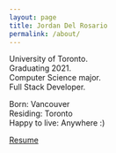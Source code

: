 ```yaml
---
layout: page
title: Jordan Del Rosario
permalink: /about/
---
```


University of Toronto.  
Graduating 2021.  
Computer Science major.  
Full Stack Developer.  

Born: Vancouver  
Residing: Toronto  
Happy to live: Anywhere :)  

[Resume](https://github.com/j-delrosario/j-delrosario.github.io/blob/main/resume.pdf)


[jekyll-organization]: https://github.com/jekyll
